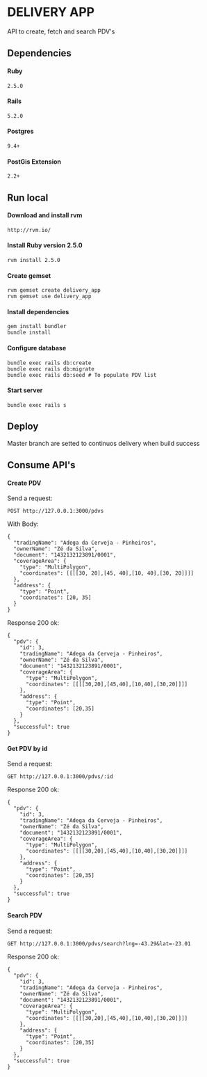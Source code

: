 # DELIVERY APP

API to create, fetch and search PDV's

## Dependencies
#### Ruby
    2.5.0
#### Rails
    5.2.0
#### Postgres
    9.4+
#### PostGis Extension
    2.2+

## Run local

#### Download and install rvm

    http://rvm.io/

#### Install Ruby version 2.5.0

    rvm install 2.5.0

#### Create gemset

    rvm gemset create delivery_app
    rvm gemset use delivery_app

#### Install dependencies

    gem install bundler
    bundle install

#### Configure database

    bundle exec rails db:create
    bundle exec rails db:migrate
    bundle exec rails db:seed # To populate PDV list

#### Start server

    bundle exec rails s

## Deploy

Master branch are setted to continuos delivery when build success


## Consume API's

#### Create PDV

Send a request:

    POST http://127.0.0.1:3000/pdvs

With Body:

    {
      "tradingName": "Adega da Cerveja - Pinheiros",
      "ownerName": "Zé da Silva",
      "document": "1432132123891/0001",
      "coverageArea": {
        "type": "MultiPolygon",
        "coordinates": [[[[30, 20],[45, 40],[10, 40],[30, 20]]]]
      },
      "address": {
        "type": "Point",
        "coordinates": [20, 35]
      }
    }

Response 200 ok:

    {
      "pdv": {
        "id": 3,
        "tradingName": "Adega da Cerveja - Pinheiros",
        "ownerName": "Zé da Silva",
        "document": "1432132123891/0001",
        "coverageArea": {
          "type": "MultiPolygon",
          "coordinates": [[[[30,20],[45,40],[10,40],[30,20]]]]
        },
        "address": {
          "type": "Point",
          "coordinates": [20,35]
        }
      },
      "successful": true
    }

#### Get PDV by id

Send a request:

    GET http://127.0.0.1:3000/pdvs/:id

Response 200 ok:

    {
      "pdv": {
        "id": 3,
        "tradingName": "Adega da Cerveja - Pinheiros",
        "ownerName": "Zé da Silva",
        "document": "1432132123891/0001",
        "coverageArea": {
          "type": "MultiPolygon",
          "coordinates": [[[[30,20],[45,40],[10,40],[30,20]]]]
        },
        "address": {
          "type": "Point",
          "coordinates": [20,35]
        }
      },
      "successful": true
    }

#### Search PDV

Send a request:

    GET http://127.0.0.1:3000/pdvs/search?lng=-43.29&lat=-23.01

Response 200 ok:

    {
      "pdv": {
        "id": 3,
        "tradingName": "Adega da Cerveja - Pinheiros",
        "ownerName": "Zé da Silva",
        "document": "1432132123891/0001",
        "coverageArea": {
          "type": "MultiPolygon",
          "coordinates": [[[[30,20],[45,40],[10,40],[30,20]]]]
        },
        "address": {
          "type": "Point",
          "coordinates": [20,35]
        }
      },
      "successful": true
    }
